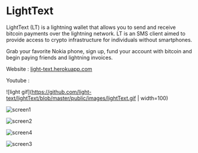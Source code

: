 # LightText

LightText (LT) is a lightning wallet that allows you to send and receive bitcoin payments over the lightning network. LT is an SMS client aimed to provide access to crypto infrastructure for individuals without smartphones.

Grab your favorite Nokia phone, sign up, fund your account with bitcoin and begin paying friends and lightning invoices.

Website : [light-text.herokuapp.com](http://www.light-text.herokuapp.com)

Youtube :

![light gif](https://github.com/light-text/lightText/blob/master/public/images/lightText.gif | width=100)

![screen1](https://github.com/light-text/lightText/blob/master/public/images/screen.png)

![screen2](https://github.com/light-text/lightText/blob/master/public/images/screen2.png)

![screen4](https://github.com/light-text/lightText/blob/master/public/images/screen4.png)

![screen3](https://github.com/light-text/lightText/blob/master/public/images/screen3.png)
